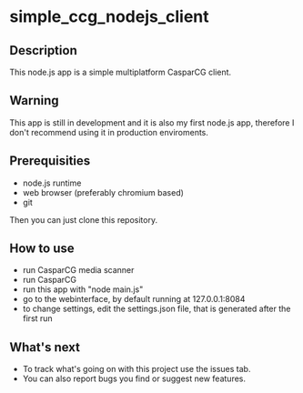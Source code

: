 # simple_ccg_nodejs_client

## Description
This node.js app is a simple multiplatform CasparCG client.

## Warning
This app is still in development and it is also my first node.js app, therefore I don't recommend using it in production enviroments.

## Prerequisities
- node.js runtime
- web browser (preferably chromium based)
- git

Then you can just clone this repository.

## How to use
- run CasparCG media scanner
- run CasparCG
- run this app with "node main.js"
- go to the webinterface, by default running at 127.0.0.1:8084
- to change settings, edit the settings.json file, that is generated after the first run

## What's next
- To track what's going on with this project use the issues tab.
- You can also report bugs you find or suggest new features.
